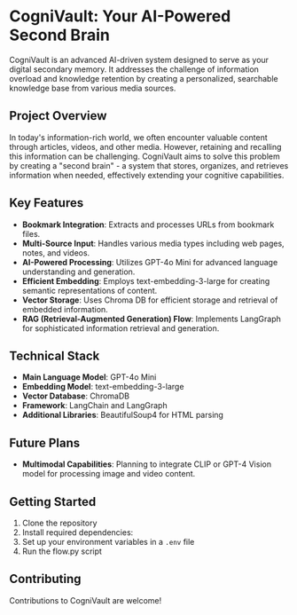 # CogniVault: Your AI-Powered Second Brain

CogniVault is an advanced AI-driven system designed to serve as your digital secondary memory. It addresses the challenge of information overload and knowledge retention by creating a personalized, searchable knowledge base from various media sources.

## Project Overview

In today's information-rich world, we often encounter valuable content through articles, videos, and other media. However, retaining and recalling this information can be challenging. CogniVault aims to solve this problem by creating a "second brain" - a system that stores, organizes, and retrieves information when needed, effectively extending your cognitive capabilities.

## Key Features

- **Bookmark Integration**: Extracts and processes URLs from bookmark files.
- **Multi-Source Input**: Handles various media types including web pages, notes, and videos.
- **AI-Powered Processing**: Utilizes GPT-4o Mini for advanced language understanding and generation.
- **Efficient Embedding**: Employs text-embedding-3-large for creating semantic representations of content.
- **Vector Storage**: Uses Chroma DB for efficient storage and retrieval of embedded information.
- **RAG (Retrieval-Augmented Generation) Flow**: Implements LangGraph for sophisticated information retrieval and generation.

## Technical Stack

- **Main Language Model**: GPT-4o Mini
- **Embedding Model**: text-embedding-3-large
- **Vector Database**: ChromaDB
- **Framework**: LangChain and LangGraph
- **Additional Libraries**: BeautifulSoup4 for HTML parsing

## Future Plans

- **Multimodal Capabilities**: Planning to integrate CLIP or GPT-4 Vision model for processing image and video content.

## Getting Started

1. Clone the repository
2. Install required dependencies:
3. Set up your environment variables in a `.env` file
4. Run the flow.py script

## Contributing

Contributions to CogniVault are welcome!

